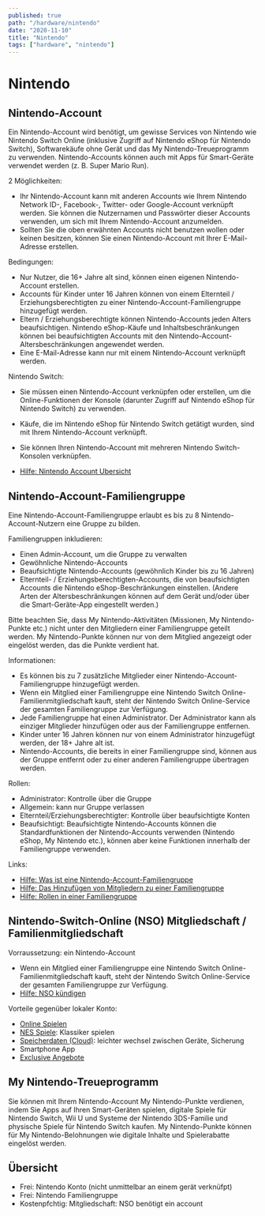 ```yaml
---
published: true
path: "/hardware/nintendo"
date: "2020-11-10"
title: "Nintendo"
tags: ["hardware", "nintendo"]
---
```


# Nintendo

## Nintendo-Account

Ein Nintendo-Account wird benötigt, um gewisse Services von Nintendo wie Nintendo Switch Online (inklusive Zugriff auf Nintendo eShop für Nintendo Switch), Softwarekäufe ohne Gerät und das My Nintendo-Treueprogramm zu verwenden. Nintendo-Accounts können auch mit Apps für Smart-Geräte verwendet werden (z. B. Super Mario Run).

2 Möglichkeiten:

- Ihr Nintendo-Account kann mit anderen Accounts wie Ihrem Nintendo Network ID-, Facebook-, Twitter- oder Google-Account verknüpft werden. Sie können die Nutzernamen und Passwörter dieser Accounts verwenden, um sich mit Ihrem Nintendo-Account anzumelden.
- Sollten Sie die oben erwähnten Accounts nicht benutzen wollen oder keinen besitzen, können Sie einen Nintendo-Account mit Ihrer E-Mail-Adresse erstellen.

Bedingungen:

- Nur Nutzer, die 16+ Jahre alt sind, können einen eigenen Nintendo-Account erstellen.
- Accounts für Kinder unter 16 Jahren können von einem Elternteil / Erziehungsberechtigten zu einer Nintendo-Account-Familiengruppe hinzugefügt werden.
- Eltern / Erziehungsberechtigte können Nintendo-Accounts jeden Alters beaufsichtigen. Nintendo eShop-Käufe und Inhaltsbeschränkungen können bei beaufsichtigten Accounts mit den Nintendo-Account-Altersbeschränkungen angewendet werden.
- Eine E-Mail-Adresse kann nur mit einem Nintendo-Account verknüpft werden.

Nintendo Switch:

- Sie müssen einen Nintendo-Account verknüpfen oder erstellen, um die Online-Funktionen der Konsole (darunter Zugriff auf Nintendo eShop für Nintendo Switch) zu verwenden.
- Käufe, die im Nintendo eShop für Nintendo Switch getätigt wurden, sind mit Ihrem Nintendo-Account verknüpft.
- Sie können Ihren Nintendo-Account mit mehreren Nintendo Switch-Konsolen verknüpfen.

- [Hilfe: Nintendo Account Ubersicht](https://www.nintendo.de/Hilfe/Nintendo-Switch/Nintendo-Account-Ubersicht-1378988.html)

## Nintendo-Account-Familiengruppe

Eine Nintendo-Account-Familiengruppe erlaubt es bis zu 8 Nintendo-Account-Nutzern eine Gruppe zu bilden.

Familiengruppen inkludieren:

- Einen Admin-Account, um die Gruppe zu verwalten
- Gewöhnliche Nintendo-Accounts
- Beaufsichtigte Nintendo-Accounts (gewöhnlich Kinder bis zu 16 Jahren)
- Elternteil- / Erziehungsberechtigten-Accounts, die von beaufsichtigten Accounts die Nintendo eShop-Beschränkungen einstellen. (Andere Arten der Altersbeschränkungen können auf dem Gerät und/oder über die Smart-Geräte-App eingestellt werden.)

Bitte beachten Sie, dass My Nintendo-Aktivitäten (Missionen, My Nintendo-Punkte etc.) nicht unter den Mitgliedern einer Familiengruppe geteilt werden. My Nintendo-Punkte können nur von dem Mitglied angezeigt oder eingelöst werden, das die Punkte verdient hat.

Informationen:

- Es können bis zu 7 zusätzliche Mitglieder einer Nintendo-Account-Familiengruppe hinzugefügt werden.
- Wenn ein Mitglied einer Familiengruppe eine Nintendo Switch Online-Familienmitgliedschaft kauft, steht der Nintendo Switch Online-Service der gesamten Familiengruppe zur Verfügung.
- Jede Familiengruppe hat einen Administrator. Der Administrator kann als einziger Mitglieder hinzufügen oder aus der Familiengruppe entfernen.
- Kinder unter 16 Jahren können nur von einem Administrator hinzugefügt werden, der 18+ Jahre alt ist.
- Nintendo-Accounts, die bereits in einer Familiengruppe sind, können aus der Gruppe entfernt oder zu einer anderen Familiengruppe übertragen werden.

Rollen:

- Administrator: Kontrolle über die Gruppe
- Allgemein: kann nur Gruppe verlassen
- Elternteil/Erziehungsberechtigter: Kontrolle über beaufsichtigte Konten
- Beaufsichtigt: Beaufsichtigte Nintendo-Accounts können die Standardfunktionen der Nintendo-Accounts verwenden (Nintendo eShop, My Nintendo etc.), können aber keine Funktionen innerhalb der Familiengruppe verwenden.

Links:

- [Hilfe: Was ist eine Nintendo-Account-Familiengruppe](https://www.nintendo.de/Hilfe/Nintendo-Switch/Was-ist-eine-Nintendo-Account-Familiengruppe--1468055.html)
- [Hilfe: Das Hinzufügen von Mitgliedern zu einer Familiengruppe](https://www.nintendo.de/Hilfe/Nintendo-Switch/Das-Hinzufugen-von-Mitgliedern-zu-einer-Familiengruppe-1406409.html)
- [Hilfe: Rollen in einer Familiengruppe](https://www.nintendo.de/Hilfe/Nintendo-Switch/Welche-Rollen-gibt-es-in-einer-Nintendo-Account-Familiengruppe--1434321.html)

## Nintendo-Switch-Online (NSO) Mitgliedschaft / Familienmitgliedschaft

Vorraussetzung: ein Nintendo-Account

- Wenn ein Mitglied einer Familiengruppe eine Nintendo Switch Online-Familienmitgliedschaft kauft, steht der Nintendo Switch Online-Service der gesamten Familiengruppe zur Verfügung.
- [Hilfe: NSO kündigen](https://www.nintendo.de/Hilfe/Nintendo-Switch/Nintendo-Switch-Online/Kann-ich-meine-Nintendo-Switch-Online-Mitgliedschaft-kundigen--1441172.html)

Vorteile gegenüber lokaler Konto:

- [Online Spielen](https://www.nintendo.de/Nintendo-Switch-Familie/Nintendo-Switch-Online/Online-Spiel-1437884.html)
- [NES Spiele](https://www.nintendo.de/Nintendo-Switch-Familie/Nintendo-Switch-Online/NES-Super-NES-Nintendo-Switch-Online-1374626.html): Klassiker spielen
- [Speicherdaten (Cloud)](https://www.nintendo.de/Nintendo-Switch-Familie/Nintendo-Switch-Online/Speicherdaten-Cloud-1437885.html): leichter wechsel zwischen Geräte, Sicherung
- Smartphone App
- [Exclusive Angebote](https://www.nintendo.de/Nintendo-Switch-Familie/Nintendo-Switch-Online/Exklusive-Angebote-fur-Mitglieder-1437882.html)

## My Nintendo-Treueprogramm

Sie können mit Ihrem Nintendo-Account My Nintendo-Punkte verdienen, indem Sie Apps auf Ihren Smart-Geräten spielen, digitale Spiele für Nintendo Switch, Wii U und Systeme der Nintendo 3DS-Familie und physische Spiele für Nintendo Switch kaufen.
My Nintendo-Punkte können für My Nintendo-Belohnungen wie digitale Inhalte und Spielerabatte eingelöst werden.

## Übersicht

- Frei: Nintendo Konto (nicht unmittelbar an einem gerät verknüfpt)
- Frei: Nintendo Familiengruppe
- Kostenpfchtig: Mitgliedschaft: NSO benötigt ein account
